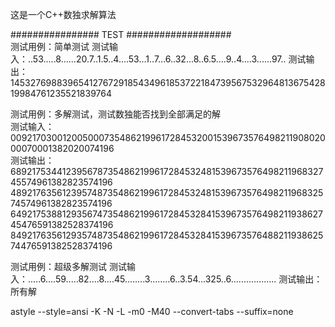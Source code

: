 这是一个C++数独求解算法  


################ TEST ###################  
测试用例：简单测试
测试输入：..53.....8......20.7..1.5..4....53...1..7...6..32...8..6.5....9..4....3......97..
测试输出：145327698839654127672918543496185372218473956753296481367542819984761235521839764

测试用例：多解测试，测试数独能否找到全部满足的解  
测试输入：009217030012005000735486219961728453200153967357649821190802000070001382020074196  
测试输出：689217534412395678735486219961728453248153967357649821196832745574961382823574196  
        489217635612395748735486219961728453248153967357649821196832574574961382823574196  
        649217538812935674735486219961728453284153967357649821193862745476591382528374196  
        849217635612935748735486219961728453284153967357648821193862574476591382528374196  

测试用例：超级多解测试
测试输入：.....6....59.....82....8....45........3........6..3.54...325..6..................
测试输出：所有解


astyle --style=ansi -K -N -L -m0 -M40 --convert-tabs --suffix=none   
